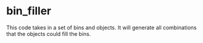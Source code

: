 # bin_filler

This code takes in a set of bins and objects. It will generate all combinations that the objects could fill the bins.
